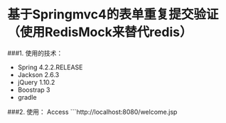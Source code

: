 基于Springmvc4的表单重复提交验证（使用RedisMock来替代redis）
===============================
###1. 使用的技术：
* Spring 4.2.2.RELEASE
* Jackson 2.6.3
* jQuery 1.10.2
* Boostrap 3
* gradle

###2. 使用：
Access ```http://localhost:8080/welcome.jsp



